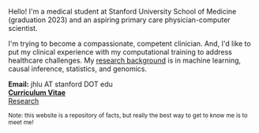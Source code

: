 Hello! I'm a medical student at Stanford University School of Medicine (graduation 2023) and an aspiring primary care physician-computer scientist. 

I'm trying to become a compassionate, competent clinician. And, I'd like to put my clinical experience with my computational training to address healthcare challenges. My [research background](research.md) is in machine learning, causal inference, statistics, and genomics.

**Email:** jhlu AT stanford DOT edu  
**[Curriculum Vitae](JonathanLu.CV.12-16-19.pdf)**  
[Research](research.md)

<sub> Note: this website is a repository of facts, but really the best way to get to know me is to meet me! </sub>

